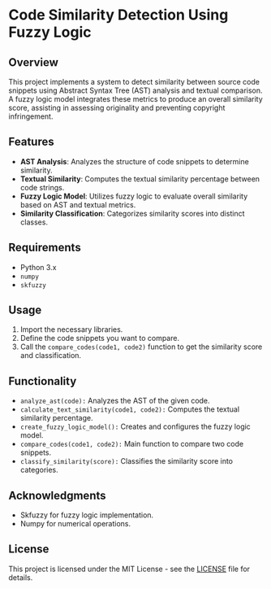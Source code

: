 # Code Similarity Detection Using Fuzzy Logic

## Overview
This project implements a system to detect similarity between source code snippets using Abstract Syntax Tree (AST) analysis and textual comparison. A fuzzy logic model integrates these metrics to produce an overall similarity score, assisting in assessing originality and preventing copyright infringement.

## Features
- **AST Analysis**: Analyzes the structure of code snippets to determine similarity.
- **Textual Similarity**: Computes the textual similarity percentage between code strings.
- **Fuzzy Logic Model**: Utilizes fuzzy logic to evaluate overall similarity based on AST and textual metrics.
- **Similarity Classification**: Categorizes similarity scores into distinct classes.

## Requirements
- Python 3.x
- `numpy`
- `skfuzzy`

## Usage
1. Import the necessary libraries.
2. Define the code snippets you want to compare.
3. Call the `compare_codes(code1, code2)` function to get the similarity score and classification.

## Functionality
- `analyze_ast(code):` Analyzes the AST of the given code.
- `calculate_text_similarity(code1, code2):` Computes the textual similarity percentage.
- `create_fuzzy_logic_model():` Creates and configures the fuzzy logic model.
- `compare_codes(code1, code2):` Main function to compare two code snippets.
- `classify_similarity(score):` Classifies the similarity score into categories.

## Acknowledgments
- Skfuzzy for fuzzy logic implementation.
- Numpy for numerical operations.

## License

This project is licensed under the MIT License - see the [LICENSE](LICENSE) file for details.
